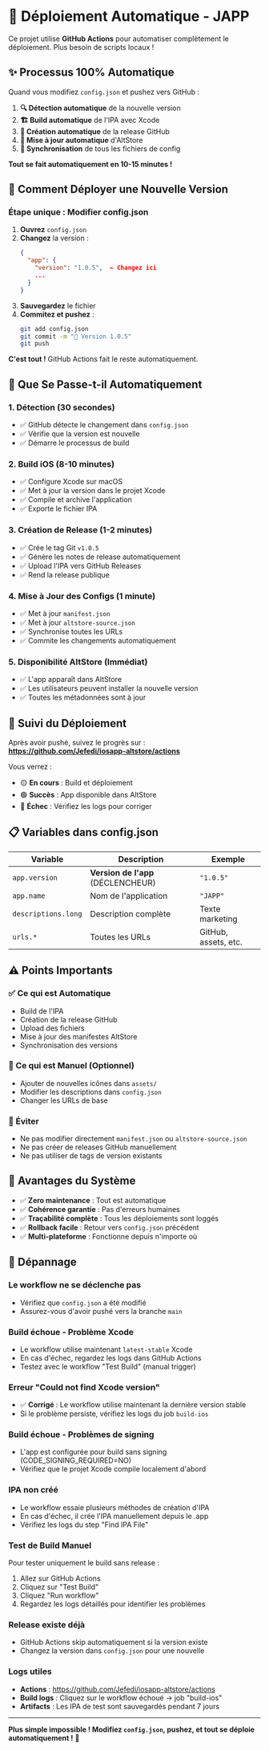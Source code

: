 # 🚀 Déploiement Automatique - JAPP

Ce projet utilise **GitHub Actions** pour automatiser complètement le déploiement. Plus besoin de scripts locaux !

## ✨ Processus 100% Automatique

Quand vous modifiez `config.json` et pushez vers GitHub :

1. **🔍 Détection automatique** de la nouvelle version
2. **🏗️ Build automatique** de l'IPA avec Xcode  
3. **🚀 Création automatique** de la release GitHub
4. **📱 Mise à jour automatique** d'AltStore
5. **🔄 Synchronisation** de tous les fichiers de config

**Tout se fait automatiquement en 10-15 minutes !**

## 🎯 Comment Déployer une Nouvelle Version

### Étape unique : Modifier config.json

1. **Ouvrez** `config.json`
2. **Changez** la version :
   ```json
   {
     "app": {
       "version": "1.0.5",  ← Changez ici
       ...
     }
   }
   ```
3. **Sauvegardez** le fichier
4. **Commitez et pushez** :
   ```bash
   git add config.json
   git commit -m "🔖 Version 1.0.5"
   git push
   ```

**C'est tout !** GitHub Actions fait le reste automatiquement.

## 🔄 Que Se Passe-t-il Automatiquement

### 1. Détection (30 secondes)
- ✅ GitHub détecte le changement dans `config.json`
- ✅ Vérifie que la version est nouvelle
- ✅ Démarre le processus de build

### 2. Build iOS (8-10 minutes)
- ✅ Configure Xcode sur macOS
- ✅ Met à jour la version dans le projet Xcode
- ✅ Compile et archive l'application
- ✅ Exporte le fichier IPA

### 3. Création de Release (1-2 minutes)
- ✅ Crée le tag Git `v1.0.5`
- ✅ Génère les notes de release automatiquement
- ✅ Upload l'IPA vers GitHub Releases
- ✅ Rend la release publique

### 4. Mise à Jour des Configs (1 minute)
- ✅ Met à jour `manifest.json`
- ✅ Met à jour `altstore-source.json`
- ✅ Synchronise toutes les URLs
- ✅ Commite les changements automatiquement

### 5. Disponibilité AltStore (Immédiat)
- ✅ L'app apparaît dans AltStore
- ✅ Les utilisateurs peuvent installer la nouvelle version
- ✅ Toutes les métadonnées sont à jour

## 👀 Suivi du Déploiement

Après avoir pushé, suivez le progrès sur :
**https://github.com/Jefedi/iosapp-altstore/actions**

Vous verrez :
- 🟡 **En cours** : Build et déploiement
- 🟢 **Succès** : App disponible dans AltStore  
- 🔴 **Échec** : Vérifiez les logs pour corriger

## 📋 Variables dans config.json

| Variable | Description | Exemple |
|----------|-------------|---------|
| `app.version` | **Version de l'app** (DÉCLENCHEUR) | `"1.0.5"` |
| `app.name` | Nom de l'application | `"JAPP"` |
| `descriptions.long` | Description complète | Texte marketing |
| `urls.*` | Toutes les URLs | GitHub, assets, etc. |

## ⚠️ Points Importants

### ✅ Ce qui est Automatique
- Build de l'IPA
- Création de la release GitHub
- Upload des fichiers
- Mise à jour des manifestes AltStore
- Synchronisation des versions

### 🔧 Ce qui est Manuel (Optionnel)
- Ajouter de nouvelles icônes dans `assets/`
- Modifier les descriptions dans `config.json`
- Changer les URLs de base

### 🚫 Éviter
- Ne pas modifier directement `manifest.json` ou `altstore-source.json`
- Ne pas créer de releases GitHub manuellement
- Ne pas utiliser de tags de version existants

## 🎉 Avantages du Système

- ✅ **Zero maintenance** : Tout est automatique
- ✅ **Cohérence garantie** : Pas d'erreurs humaines
- ✅ **Traçabilité complète** : Tous les déploiements sont loggés
- ✅ **Rollback facile** : Retour vers `config.json` précédent
- ✅ **Multi-plateforme** : Fonctionne depuis n'importe où

## 🔧 Dépannage

### Le workflow ne se déclenche pas
- Vérifiez que `config.json` a été modifié
- Assurez-vous d'avoir pushé vers la branche `main`

### Build échoue - Problème Xcode
- Le workflow utilise maintenant `latest-stable` Xcode
- En cas d'échec, regardez les logs dans GitHub Actions
- Testez avec le workflow "Test Build" (manual trigger)

### Erreur "Could not find Xcode version"
- ✅ **Corrigé** : Le workflow utilise maintenant la dernière version stable
- Si le problème persiste, vérifiez les logs du job `build-ios`

### Build échoue - Problèmes de signing
- L'app est configurée pour build sans signing (CODE_SIGNING_REQUIRED=NO)
- Vérifiez que le projet Xcode compile localement d'abord

### IPA non créé
- Le workflow essaie plusieurs méthodes de création d'IPA
- En cas d'échec, il crée l'IPA manuellement depuis le .app
- Vérifiez les logs du step "Find IPA File"

### Test de Build Manuel
Pour tester uniquement le build sans release :
1. Allez sur GitHub Actions
2. Cliquez sur "Test Build" 
3. Cliquez "Run workflow"
4. Regardez les logs détaillés pour identifier les problèmes

### Release existe déjà
- GitHub Actions skip automatiquement si la version existe
- Changez la version dans `config.json` pour une nouvelle

### Logs utiles
- **Actions** : https://github.com/Jefedi/iosapp-altstore/actions
- **Build logs** : Cliquez sur le workflow échoué → job "build-ios"
- **Artifacts** : Les IPA de test sont sauvegardés pendant 7 jours

---

**Plus simple impossible ! Modifiez `config.json`, pushez, et tout se déploie automatiquement !** 🚀